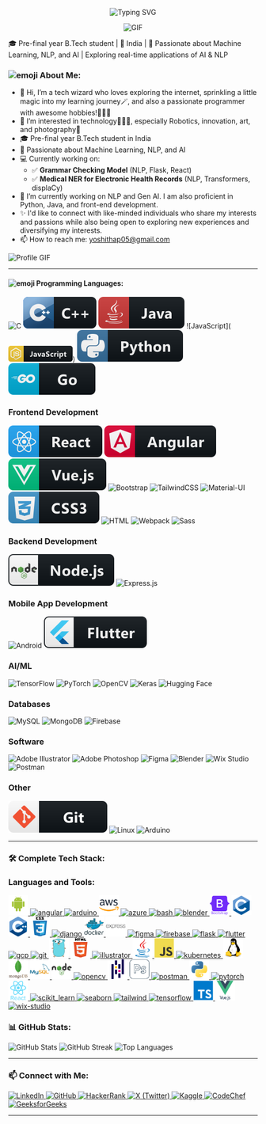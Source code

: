 <p align="center">
  <img src="https://readme-typing-svg.herokuapp.com?font=Fira+Code&duration=3000&pause=500&color=F75C7E&width=750&lines=Hello+there%2C+fellow+%3Cdevelopers%2F%3E!+I'm+Yoshitha+++++%F0%9F%91%8B" alt="Typing SVG" /> </p>


<p align="center">
  <img src="https://user-images.githubusercontent.com/103105418/170674219-70ba74ec-d205-483a-b8a7-bfb7530c29f0.gif" width="400" alt="GIF">
</p>

🎓 Pre-final year B.Tech student | 📍 India |
🔬 Passionate about Machine Learning, NLP, and AI | Exploring real-time applications of AI & NLP

###  <img src="https://camo.githubusercontent.com/99110c0b2dfc766d40af49a0a15b81297c9f7995915a64966d00c585714ab9ee/68747470733a2f2f6d656469612e67697068792e636f6d2f6d656469612f6d47634e6a736657416a593541455a4e77362f67697068792e676966" alt="emoji" width="40" height="40"/> About Me:
- 👋 Hi, I’m a tech wizard who loves exploring the internet, sprinkling a little magic into my learning journey🪄, and also a passionate programmer with awesome hobbies!💁🏻‍♀️
- 👀 I’m interested in technology👩🏻‍💻, especially Robotics, innovation, art, and photography📸
- 🎓 Pre-final year B.Tech student in India 
- 🔬 Passionate about Machine Learning, NLP, and AI
- 💻 Currently working on:
  - ✅ **Grammar Checking Model** (NLP, Flask, React)
  - ✅ **Medical NER for Electronic Health Records** (NLP, Transformers, displaCy)
- 🌱 I’m currently working on NLP and Gen AI. I am also proficient in Python, Java, and front-end development.
- ✨ I'd like to connect with like-minded individuals who share my interests and passions while also being open to exploring new experiences and diversifying my interests.
- 📫 How to reach me: yoshithap05@gmail.com

![Profile GIF](https://github.com/yoshitha05/yoshitha05/blob/main/profile.gif)

---

#### <img src="https://github.com/user-attachments/assets/9a1c0be6-280c-4904-a2bf-7847b26253d5" alt="emoji" width="25" height="25"/> Programming Languages:
![C](https://raw.githubusercontent.com/MikeCodesDotNET/ColoredBadges/master/svg/dev/languages/c.svg)
![C++](https://raw.githubusercontent.com/MikeCodesDotNET/ColoredBadges/master/svg/dev/languages/cpp.svg)
![Java](https://raw.githubusercontent.com/MikeCodesDotNET/ColoredBadges/master/svg/dev/languages/java.svg)
![JavaScript](<svg width="130" height="32" viewBox="0 0 130 32" fill="none" xmlns="http://www.w3.org/2000/svg">
<path d="M125 0H31V32H125C127.761 32 130 29.7614 130 27V5C130 2.23858 127.761 0 125 0Z" fill="#0F1418"/>
<path d="M31 0H5C2.23858 0 0 2.23858 0 5V27C0 29.7614 2.23858 32 5 32H31V0Z" fill="#F1C731"/>
<path d="M15.3346 28.0498C15.0155 28.0498 14.6917 27.9641 14.4107 27.8022L11.4723 26.0639C11.0342 25.8162 11.2485 25.7305 11.3913 25.6829C11.9771 25.4781 12.0962 25.4353 12.72 25.0781C12.7867 25.04 12.8724 25.0543 12.9391 25.0971L15.1965 26.4354C15.2774 26.483 15.3917 26.483 15.4679 26.4354L24.264 21.3587C24.345 21.311 24.3974 21.2158 24.3974 21.1205V10.9672C24.3974 10.8671 24.345 10.7767 24.2593 10.7243L15.4679 5.65234C15.387 5.60472 15.2774 5.60472 15.1965 5.65234L6.40989 10.729C6.32417 10.7767 6.27178 10.8719 6.27178 10.9719V21.1205C6.27178 21.2158 6.32417 21.311 6.40989 21.3539L8.81965 22.7445C10.1293 23.397 10.9294 22.6302 10.9294 21.854V11.8339C10.9294 11.691 11.0437 11.5815 11.1866 11.5815H12.3009C12.4391 11.5815 12.5581 11.691 12.5581 11.8339V21.8587C12.5581 23.6017 11.6056 24.6018 9.9531 24.6018C9.44352 24.6018 9.04348 24.6018 7.92909 24.0494L5.6241 22.7207C5.05261 22.3921 4.7002 21.7778 4.7002 21.1158V10.9672C4.7002 10.3099 5.05261 9.69084 5.6241 9.36224L14.4107 4.28554C14.9679 3.97123 15.706 3.97123 16.2585 4.28554L25.0546 9.367C25.6261 9.6956 25.9785 10.3099 25.9785 10.9719V21.1205C25.9785 21.7778 25.6261 22.3921 25.0546 22.7255L16.2585 27.8022C15.9775 27.9641 15.6584 28.0498 15.3346 28.0498ZM22.4353 18.0441C22.4353 16.1439 21.1494 15.639 18.4492 15.2819C15.7156 14.9199 15.4394 14.7342 15.4394 14.096C15.4394 13.5674 15.6727 12.8626 17.6967 12.8626C19.5017 12.8626 20.1684 13.2531 20.4446 14.4723C20.4684 14.5866 20.5732 14.6723 20.6923 14.6723H21.8352C21.9067 14.6723 21.9733 14.6437 22.021 14.5913C22.0686 14.5389 22.0924 14.4675 22.0876 14.3961C21.9114 12.2959 20.516 11.3196 17.6967 11.3196C15.1869 11.3196 13.6916 12.3768 13.6916 14.1532C13.6916 16.0772 15.1822 16.6106 17.5872 16.8487C20.4684 17.1297 20.6923 17.5535 20.6923 18.1202C20.6923 19.1013 19.9017 19.5204 18.0491 19.5204C15.7203 19.5204 15.2108 18.9346 15.0393 17.7774C15.0203 17.6535 14.9155 17.5631 14.7869 17.5631H13.6487C13.5058 17.5631 13.3963 17.6773 13.3963 17.8155C13.3963 19.2966 14.2011 21.0634 18.0539 21.0634C20.8351 21.0586 22.4353 19.9585 22.4353 18.0441Z" fill="white"/>
<path d="M49.192 17.8325C49.192 19.2388 48.8648 20.3154 48.2105 21.0625C47.5611 21.8096 46.6187 22.1831 45.3834 22.1831C44.8316 22.1831 44.3213 22.0879 43.8526 21.8975V19.6782C44.2579 19.9858 44.712 20.1396 45.2149 20.1396C46.294 20.1396 46.8336 19.3389 46.8336 17.7373V11.4971H49.192V17.8325ZM57.8021 22H55.6122V20.9233H55.5829C55.08 21.7632 54.3353 22.1831 53.349 22.1831C52.6215 22.1831 52.0477 21.978 51.6278 21.5679C51.2128 21.1528 51.0053 20.6011 51.0053 19.9126C51.0053 18.4575 51.8671 17.6177 53.5907 17.3931L55.6268 17.1221C55.6268 16.3018 55.1825 15.8916 54.2938 15.8916C53.4003 15.8916 52.5507 16.1577 51.745 16.6899V14.9468C52.0673 14.7808 52.5067 14.6343 53.0634 14.5073C53.6249 14.3804 54.1351 14.3169 54.5941 14.3169C56.7328 14.3169 57.8021 15.3838 57.8021 17.5176V22ZM55.6268 18.9531V18.4478L54.2645 18.6235C53.5126 18.7212 53.1366 19.0605 53.1366 19.6416C53.1366 19.9053 53.2269 20.1226 53.4076 20.2935C53.5931 20.4595 53.8422 20.5425 54.1547 20.5425C54.5892 20.5425 54.9432 20.3936 55.2167 20.0957C55.4901 19.793 55.6268 19.4121 55.6268 18.9531ZM66.9543 14.5L64.1638 22H61.5271L58.8684 14.5H61.3439L62.6477 19.1216C62.7941 19.644 62.8796 20.0884 62.904 20.4546H62.9333C62.9675 20.1079 63.0578 19.6782 63.2043 19.1655L64.5373 14.5H66.9543ZM74.1289 22H71.939V20.9233H71.9097C71.4068 21.7632 70.6621 22.1831 69.6758 22.1831C68.9483 22.1831 68.3745 21.978 67.9546 21.5679C67.5396 21.1528 67.3321 20.6011 67.3321 19.9126C67.3321 18.4575 68.1939 17.6177 69.9175 17.3931L71.9536 17.1221C71.9536 16.3018 71.5093 15.8916 70.6206 15.8916C69.7271 15.8916 68.8775 16.1577 68.0718 16.6899V14.9468C68.3941 14.7808 68.8335 14.6343 69.3902 14.5073C69.9517 14.3804 70.4619 14.3169 70.9209 14.3169C73.0596 14.3169 74.1289 15.3838 74.1289 17.5176V22ZM71.9536 18.9531V18.4478L70.5913 18.6235C69.8394 18.7212 69.4634 19.0605 69.4634 19.6416C69.4634 19.9053 69.5537 20.1226 69.7344 20.2935C69.9199 20.4595 70.169 20.5425 70.4815 20.5425C70.916 20.5425 71.27 20.3936 71.5435 20.0957C71.8169 19.793 71.9536 19.4121 71.9536 18.9531ZM76.1473 21.5972V19.2534C76.5721 19.6099 77.0335 19.8784 77.5316 20.0591C78.0296 20.2349 78.5326 20.3228 79.0404 20.3228C79.3382 20.3228 79.597 20.2959 79.8167 20.2422C80.0413 20.1885 80.2269 20.1152 80.3734 20.0225C80.5247 19.9248 80.6371 19.8125 80.7103 19.6855C80.7835 19.5537 80.8202 19.4121 80.8202 19.2607C80.8202 19.0557 80.7616 18.8726 80.6444 18.7114C80.5272 18.5503 80.3661 18.4014 80.161 18.2646C79.9608 18.1279 79.7215 17.9961 79.4432 17.8691C79.1649 17.7422 78.8646 17.6128 78.5423 17.481C77.722 17.1392 77.1092 16.7217 76.7039 16.2285C76.3036 15.7354 76.1034 15.1396 76.1034 14.4414C76.1034 13.8945 76.2132 13.4258 76.4329 13.0352C76.6527 12.6396 76.9505 12.3149 77.3265 12.061C77.7074 11.8071 78.1468 11.6216 78.6449 11.5044C79.1429 11.3823 79.6703 11.3213 80.2269 11.3213C80.7738 11.3213 81.2572 11.3555 81.6771 11.4238C82.1019 11.4873 82.4925 11.5874 82.849 11.7241V13.9141C82.6732 13.792 82.4803 13.6846 82.2704 13.5918C82.0653 13.499 81.8529 13.4233 81.6331 13.3647C81.4134 13.3013 81.1937 13.2549 80.974 13.2256C80.7591 13.1963 80.554 13.1816 80.3587 13.1816C80.0902 13.1816 79.846 13.2085 79.6263 13.2622C79.4066 13.311 79.221 13.3818 79.0697 13.4746C78.9183 13.5674 78.8011 13.6797 78.7181 13.8115C78.6351 13.9385 78.5936 14.0825 78.5936 14.2437C78.5936 14.4194 78.64 14.5781 78.7328 14.7197C78.8255 14.8564 78.9574 14.9883 79.1283 15.1152C79.2992 15.2373 79.5067 15.3594 79.7508 15.4814C79.995 15.5986 80.2708 15.7207 80.5785 15.8477C80.9984 16.0234 81.3744 16.2114 81.7064 16.4116C82.0433 16.6069 82.3314 16.8291 82.5706 17.0781C82.8099 17.3271 82.993 17.6128 83.12 17.9351C83.2469 18.2524 83.3104 18.6235 83.3104 19.0483C83.3104 19.6343 83.1981 20.1274 82.9735 20.5278C82.7537 20.9233 82.4535 21.2456 82.0726 21.4946C81.6917 21.7388 81.2474 21.9146 80.7396 22.022C80.2367 22.1294 79.7044 22.1831 79.1429 22.1831C78.5667 22.1831 78.0174 22.1343 77.495 22.0366C76.9774 21.939 76.5282 21.7925 76.1473 21.5972ZM90.9391 21.729C90.4167 22.0317 89.6623 22.1831 88.6759 22.1831C87.5236 22.1831 86.591 21.834 85.8781 21.1357C85.1652 20.4375 84.8088 19.5366 84.8088 18.4331C84.8088 17.1587 85.1896 16.1553 85.9513 15.4229C86.7179 14.6855 87.7409 14.3169 89.0202 14.3169C89.904 14.3169 90.5436 14.4341 90.9391 14.6685V16.6313C90.4557 16.27 89.9162 16.0894 89.3205 16.0894C88.6564 16.0894 88.1291 16.2847 87.7384 16.6753C87.3527 17.061 87.1598 17.5957 87.1598 18.2793C87.1598 18.9434 87.3454 19.4658 87.7165 19.8467C88.0876 20.2227 88.5978 20.4106 89.2472 20.4106C89.8234 20.4106 90.3874 20.23 90.9391 19.8687V21.729ZM97.5351 16.5874C97.2568 16.436 96.9321 16.3604 96.561 16.3604C96.0581 16.3604 95.665 16.5459 95.3818 16.917C95.0986 17.2832 94.957 17.7837 94.957 18.4185V22H92.6426V14.5H94.957V15.8916H94.9863C95.3525 14.876 96.0117 14.3682 96.9638 14.3682C97.208 14.3682 97.3984 14.3975 97.5351 14.4561V16.5874ZM100.03 13.3135C99.639 13.3135 99.3191 13.1987 99.0701 12.9692C98.8211 12.7349 98.6966 12.4492 98.6966 12.1123C98.6966 11.7656 98.8211 11.4824 99.0701 11.2627C99.3191 11.043 99.639 10.9331 100.03 10.9331C100.425 10.9331 100.745 11.043 100.989 11.2627C101.238 11.4824 101.363 11.7656 101.363 12.1123C101.363 12.4639 101.238 12.752 100.989 12.9766C100.745 13.2012 100.425 13.3135 100.03 13.3135ZM101.172 22H98.8577V14.5H101.172V22ZM105.644 21.1284H105.615V25.4497H103.3V14.5H105.615V15.6279H105.644C106.215 14.7539 107.019 14.3169 108.054 14.3169C109.026 14.3169 109.775 14.6514 110.302 15.3203C110.835 15.9844 111.101 16.8901 111.101 18.0376C111.101 19.2876 110.791 20.291 110.171 21.0479C109.555 21.8047 108.735 22.1831 107.71 22.1831C106.806 22.1831 106.118 21.8315 105.644 21.1284ZM105.578 18.0522V18.6528C105.578 19.1704 105.715 19.5928 105.988 19.9199C106.262 20.2471 106.621 20.4106 107.065 20.4106C107.592 20.4106 108 20.208 108.288 19.8027C108.581 19.3926 108.728 18.814 108.728 18.0669C108.728 16.7485 108.215 16.0894 107.19 16.0894C106.716 16.0894 106.328 16.27 106.025 16.6313C105.727 16.9878 105.578 17.4614 105.578 18.0522ZM117.316 21.9121C116.974 22.0928 116.459 22.1831 115.77 22.1831C114.14 22.1831 113.324 21.3359 113.324 19.6416V16.2065H112.108V14.5H113.324V12.8813L115.631 12.2222V14.5H117.316V16.2065H115.631V19.2388C115.631 20.02 115.941 20.4106 116.561 20.4106C116.806 20.4106 117.057 20.3398 117.316 20.1982V21.9121Z" fill="white"/>
<path d="M125 0H5C2.23858 0 0 2.23858 0 5V27C0 29.7614 2.23858 32 5 32H125C127.761 32 130 29.7614 130 27V5C130 2.23858 127.761 0 125 0Z" fill="url(#paint0_linear_2_874)"/>
<defs>
<linearGradient id="paint0_linear_2_874" x1="0" y1="0" x2="0" y2="32" gradientUnits="userSpaceOnUse">
<stop stop-color="#BBBBBB" stop-opacity="0.1"/>
<stop offset="1" stop-opacity="0.1"/>
</linearGradient>
</defs>
</svg>)
![Python](https://raw.githubusercontent.com/MikeCodesDotNET/ColoredBadges/master/svg/dev/languages/python.svg)
![Go](https://raw.githubusercontent.com/MikeCodesDotNET/ColoredBadges/master/svg/dev/languages/go.svg)

### Frontend Development
![React](https://raw.githubusercontent.com/MikeCodesDotNET/ColoredBadges/master/svg/dev/frameworks/react.svg)
![Angular](https://raw.githubusercontent.com/MikeCodesDotNET/ColoredBadges/master/svg/dev/frameworks/angular.svg)
![Vue.js](https://raw.githubusercontent.com/MikeCodesDotNET/ColoredBadges/master/svg/dev/frameworks/vue.svg)
![Bootstrap](https://raw.githubusercontent.com/MikeCodesDotNET/ColoredBadges/master/svg/dev/tools/bootstrap.svg)
![TailwindCSS](https://raw.githubusercontent.com/MikeCodesDotNET/ColoredBadges/master/svg/dev/tools/tailwindcss.svg)
![Material-UI](https://raw.githubusercontent.com/MikeCodesDotNET/ColoredBadges/master/svg/dev/tools/materialui.svg)
![CSS](https://raw.githubusercontent.com/MikeCodesDotNET/ColoredBadges/master/svg/dev/languages/css3.svg)
![HTML](https://raw.githubusercontent.com/MikeCodesDotNET/ColoredBadges/master/svg/dev/languages/html5.svg)
![Webpack](https://raw.githubusercontent.com/MikeCodesDotNET/ColoredBadges/master/svg/dev/tools/webpack.svg)
![Sass](https://raw.githubusercontent.com/MikeCodesDotNET/ColoredBadges/master/svg/dev/tools/sass.svg)

### Backend Development
![Node.js](https://raw.githubusercontent.com/MikeCodesDotNET/ColoredBadges/master/svg/dev/frameworks/nodejs.svg)
![Express.js](https://raw.githubusercontent.com/MikeCodesDotNET/ColoredBadges/master/svg/dev/frameworks/express.svg)

### Mobile App Development
![Android](https://raw.githubusercontent.com/MikeCodesDotNET/ColoredBadges/master/svg/dev/platforms/android.svg)
![Flutter](https://raw.githubusercontent.com/MikeCodesDotNET/ColoredBadges/master/svg/dev/frameworks/flutter.svg)

### AI/ML
![TensorFlow](https://raw.githubusercontent.com/MikeCodesDotNET/ColoredBadges/master/svg/dev/frameworks/tensorflow.svg)
![PyTorch](https://raw.githubusercontent.com/MikeCodesDotNET/ColoredBadges/master/svg/dev/frameworks/pytorch.svg)
![OpenCV](https://raw.githubusercontent.com/MikeCodesDotNET/ColoredBadges/master/svg/dev/tools/opencv.svg)
![Keras](https://raw.githubusercontent.com/MikeCodesDotNET/ColoredBadges/master/svg/dev/frameworks/keras.svg)
![Hugging Face](https://raw.githubusercontent.com/MikeCodesDotNET/ColoredBadges/master/svg/dev/tools/huggingface.svg)

### Databases
![MySQL](https://raw.githubusercontent.com/MikeCodesDotNET/ColoredBadges/master/svg/dev/databases/mysql.svg)
![MongoDB](https://raw.githubusercontent.com/MikeCodesDotNET/ColoredBadges/master/svg/dev/databases/mongodb.svg)
![Firebase](https://raw.githubusercontent.com/MikeCodesDotNET/ColoredBadges/master/svg/dev/databases/firebase.svg)

### Software
![Adobe Illustrator](https://raw.githubusercontent.com/MikeCodesDotNET/ColoredBadges/master/svg/dev/tools/adobeillustrator.svg)
![Adobe Photoshop](https://raw.githubusercontent.com/MikeCodesDotNET/ColoredBadges/master/svg/dev/tools/adobephotoshop.svg)
![Figma](https://raw.githubusercontent.com/MikeCodesDotNET/ColoredBadges/master/svg/dev/tools/figma.svg)
![Blender](https://raw.githubusercontent.com/MikeCodesDotNET/ColoredBadges/master/svg/dev/tools/blender.svg)
![Wix Studio](https://raw.githubusercontent.com/MikeCodesDotNET/ColoredBadges/master/svg/dev/tools/wix.svg)
![Postman](https://raw.githubusercontent.com/MikeCodesDotNET/ColoredBadges/master/svg/dev/tools/postman.svg)

### Other
![Git](https://raw.githubusercontent.com/MikeCodesDotNET/ColoredBadges/master/svg/dev/tools/git.svg)
![Linux](https://raw.githubusercontent.com/MikeCodesDotNET/ColoredBadges/master/svg/dev/tools/linux.svg)
![Arduino](https://raw.githubusercontent.com/MikeCodesDotNET/ColoredBadges/master/svg/dev/tools/arduino.svg)



---

### 🛠️ Complete Tech Stack:
<h3 align="left">Languages and Tools:</h3>
<p align="left"> <a href="https://developer.android.com" target="_blank" rel="noreferrer"> <img src="https://raw.githubusercontent.com/devicons/devicon/master/icons/android/android-original-wordmark.svg" alt="android" width="40" height="40"/> </a> <a href="https://angular.io" target="_blank" rel="noreferrer"> <img src="https://angular.io/assets/images/logos/angular/angular.svg" alt="angular" width="40" height="40"/> </a> <a href="https://www.arduino.cc/" target="_blank" rel="noreferrer"> <img src="https://cdn.worldvectorlogo.com/logos/arduino-1.svg" alt="arduino" width="40" height="40"/> </a> <a href="https://aws.amazon.com" target="_blank" rel="noreferrer"> <img src="https://raw.githubusercontent.com/devicons/devicon/master/icons/amazonwebservices/amazonwebservices-original-wordmark.svg" alt="aws" width="40" height="40"/> </a> <a href="https://azure.microsoft.com/en-in/" target="_blank" rel="noreferrer"> <img src="https://www.vectorlogo.zone/logos/microsoft_azure/microsoft_azure-icon.svg" alt="azure" width="40" height="40"/> </a> <a href="https://www.gnu.org/software/bash/" target="_blank" rel="noreferrer"> <img src="https://www.vectorlogo.zone/logos/gnu_bash/gnu_bash-icon.svg" alt="bash" width="40" height="40"/> </a> <a href="https://www.blender.org/" target="_blank" rel="noreferrer"> <img src="https://download.blender.org/branding/community/blender_community_badge_white.svg" alt="blender" width="40" height="40"/> </a> <a href="https://getbootstrap.com" target="_blank" rel="noreferrer"> <img src="https://raw.githubusercontent.com/devicons/devicon/master/icons/bootstrap/bootstrap-plain-wordmark.svg" alt="bootstrap" width="40" height="40"/> </a> <a href="https://www.cprogramming.com/" target="_blank" rel="noreferrer"> <img src="https://raw.githubusercontent.com/devicons/devicon/master/icons/c/c-original.svg" alt="c" width="40" height="40"/> </a> <a href="https://www.w3schools.com/cpp/" target="_blank" rel="noreferrer"> <img src="https://raw.githubusercontent.com/devicons/devicon/master/icons/cplusplus/cplusplus-original.svg" alt="cplusplus" width="40" height="40"/> </a> <a href="https://www.w3schools.com/css/" target="_blank" rel="noreferrer"> <img src="https://raw.githubusercontent.com/devicons/devicon/master/icons/css3/css3-original-wordmark.svg" alt="css3" width="40" height="40"/> </a> <a href="https://www.djangoproject.com/" target="_blank" rel="noreferrer"> <img src="https://cdn.worldvectorlogo.com/logos/django.svg" alt="django" width="40" height="40"/> </a> <a href="https://www.docker.com/" target="_blank" rel="noreferrer"> <img src="https://raw.githubusercontent.com/devicons/devicon/master/icons/docker/docker-original-wordmark.svg" alt="docker" width="40" height="40"/> </a> <a href="https://expressjs.com" target="_blank" rel="noreferrer"> <img src="https://raw.githubusercontent.com/devicons/devicon/master/icons/express/express-original-wordmark.svg" alt="express" width="40" height="40"/> </a> <a href="https://www.figma.com/" target="_blank" rel="noreferrer"> <img src="https://www.vectorlogo.zone/logos/figma/figma-icon.svg" alt="figma" width="40" height="40"/> </a> <a href="https://firebase.google.com/" target="_blank" rel="noreferrer"> <img src="https://www.vectorlogo.zone/logos/firebase/firebase-icon.svg" alt="firebase" width="40" height="40"/> </a> <a href="https://flask.palletsprojects.com/" target="_blank" rel="noreferrer"> <img src="https://cdn.worldvectorlogo.com/logos/flask.svg" alt="flask" width="40" height="40"/> </a> <a href="https://flutter.dev" target="_blank" rel="noreferrer"> <img src="https://www.vectorlogo.zone/logos/flutterio/flutterio-icon.svg" alt="flutter" width="40" height="40"/> </a> <a href="https://cloud.google.com" target="_blank" rel="noreferrer"> <img src="https://www.vectorlogo.zone/logos/google_cloud/google_cloud-icon.svg" alt="gcp" width="40" height="40"/> </a> <a href="https://git-scm.com/" target="_blank" rel="noreferrer"> <img src="https://www.vectorlogo.zone/logos/git-scm/git-scm-icon.svg" alt="git" width="40" height="40"/> </a> <a href="https://golang.org" target="_blank" rel="noreferrer"> <img src="https://raw.githubusercontent.com/devicons/devicon/master/icons/go/go-original.svg" alt="go" width="40" height="40"/> </a> <a href="https://www.w3.org/html/" target="_blank" rel="noreferrer"> <img src="https://raw.githubusercontent.com/devicons/devicon/master/icons/html5/html5-original-wordmark.svg" alt="html5" width="40" height="40"/> </a> <a href="https://www.adobe.com/in/products/illustrator.html" target="_blank" rel="noreferrer"> <img src="https://www.vectorlogo.zone/logos/adobe_illustrator/adobe_illustrator-icon.svg" alt="illustrator" width="40" height="40"/> </a> <a href="https://www.java.com" target="_blank" rel="noreferrer"> <img src="https://raw.githubusercontent.com/devicons/devicon/master/icons/java/java-original.svg" alt="java" width="40" height="40"/> </a> <a href="https://developer.mozilla.org/en-US/docs/Web/JavaScript" target="_blank" rel="noreferrer"> <img src="https://raw.githubusercontent.com/devicons/devicon/master/icons/javascript/javascript-original.svg" alt="javascript" width="40" height="40"/> </a> <a href="https://kubernetes.io" target="_blank" rel="noreferrer"> <img src="https://www.vectorlogo.zone/logos/kubernetes/kubernetes-icon.svg" alt="kubernetes" width="40" height="40"/> </a> <a href="https://www.linux.org/" target="_blank" rel="noreferrer"> <img src="https://raw.githubusercontent.com/devicons/devicon/master/icons/linux/linux-original.svg" alt="linux" width="40" height="40"/> </a> <a href="https://www.mongodb.com/" target="_blank" rel="noreferrer"> <img src="https://raw.githubusercontent.com/devicons/devicon/master/icons/mongodb/mongodb-original-wordmark.svg" alt="mongodb" width="40" height="40"/> </a> <a href="https://www.mysql.com/" target="_blank" rel="noreferrer"> <img src="https://raw.githubusercontent.com/devicons/devicon/master/icons/mysql/mysql-original-wordmark.svg" alt="mysql" width="40" height="40"/> </a> <a href="https://nodejs.org" target="_blank" rel="noreferrer"> <img src="https://raw.githubusercontent.com/devicons/devicon/master/icons/nodejs/nodejs-original-wordmark.svg" alt="nodejs" width="40" height="40"/> </a> <a href="https://opencv.org/" target="_blank" rel="noreferrer"> <img src="https://www.vectorlogo.zone/logos/opencv/opencv-icon.svg" alt="opencv" width="40" height="40"/> </a> <a href="https://pandas.pydata.org/" target="_blank" rel="noreferrer"> <img src="https://raw.githubusercontent.com/devicons/devicon/2ae2a900d2f041da66e950e4d48052658d850630/icons/pandas/pandas-original.svg" alt="pandas" width="40" height="40"/> </a> <a href="https://www.photoshop.com/en" target="_blank" rel="noreferrer"> <img src="https://raw.githubusercontent.com/devicons/devicon/master/icons/photoshop/photoshop-line.svg" alt="photoshop" width="40" height="40"/> </a> <a href="https://postman.com" target="_blank" rel="noreferrer"> <img src="https://www.vectorlogo.zone/logos/getpostman/getpostman-icon.svg" alt="postman" width="40" height="40"/> </a> <a href="https://www.python.org" target="_blank" rel="noreferrer"> <img src="https://raw.githubusercontent.com/devicons/devicon/master/icons/python/python-original.svg" alt="python" width="40" height="40"/> </a> <a href="https://pytorch.org/" target="_blank" rel="noreferrer"> <img src="https://www.vectorlogo.zone/logos/pytorch/pytorch-icon.svg" alt="pytorch" width="40" height="40"/> </a> <a href="https://reactjs.org/" target="_blank" rel="noreferrer"> <img src="https://raw.githubusercontent.com/devicons/devicon/master/icons/react/react-original-wordmark.svg" alt="react" width="40" height="40"/> </a> <a href="https://scikit-learn.org/" target="_blank" rel="noreferrer"> <img src="https://upload.wikimedia.org/wikipedia/commons/0/05/Scikit_learn_logo_small.svg" alt="scikit_learn" width="40" height="40"/> </a> <a href="https://seaborn.pydata.org/" target="_blank" rel="noreferrer"> <img src="https://seaborn.pydata.org/_images/logo-mark-lightbg.svg" alt="seaborn" width="40" height="40"/> </a> <a href="https://tailwindcss.com/" target="_blank" rel="noreferrer"> <img src="https://www.vectorlogo.zone/logos/tailwindcss/tailwindcss-icon.svg" alt="tailwind" width="40" height="40"/> </a> <a href="https://www.tensorflow.org" target="_blank" rel="noreferrer"> <img src="https://www.vectorlogo.zone/logos/tensorflow/tensorflow-icon.svg" alt="tensorflow" width="40" height="40"/> </a> <a href="https://www.typescriptlang.org/" target="_blank" rel="noreferrer"> <img src="https://raw.githubusercontent.com/devicons/devicon/master/icons/typescript/typescript-original.svg" alt="typescript" width="40" height="40"/> </a> <a href="https://vuejs.org/" target="_blank" rel="noreferrer"> <img src="https://raw.githubusercontent.com/devicons/devicon/master/icons/vuejs/vuejs-original-wordmark.svg" alt="vuejs" width="40" height="40"/> </a> <a href="https://play.google.com/store/apps/details?id=com.wix.studio&hl=en_NZ" target="_blank" rel="noreferrer"> <img src="https://www.vectorlogo.zone/logos/wix/wix-icon.svg" alt="wix-studio" width="40" height="40"/>
</a>




### 📊 GitHub Stats:
<p>
  <img src="https://github-readme-stats.vercel.app/api?username=yoshitha05&show_icons=true&theme=radical" alt="GitHub Stats">
  <img src="https://github-readme-streak-stats.herokuapp.com/?user=yoshitha05&theme=radical" alt="GitHub Streak">
  <img src="https://github-readme-stats.vercel.app/api/top-langs/?username=yoshitha05&layout=compact&theme=radical" alt="Top Languages">
</p>

---

### 📫 Connect with Me:
<p>
  <a href="https://www.linkedin.com/in/yoshitha-podisetty-90a9aa269">
    <img src="https://img.shields.io/badge/LinkedIn-0A66C2?style=for-the-badge&logo=linkedin&logoColor=white" alt="LinkedIn">
  </a>
  <a href="https://github.com/yoshitha05">
    <img src="https://img.shields.io/badge/GitHub-181717?style=for-the-badge&logo=github&logoColor=white" alt="GitHub">
  </a>
  <a href="https://www.hackerrank.com/profile/yoshithap05">
    <img src="https://img.shields.io/badge/HackerRank-2EC866?style=for-the-badge&logo=hackerrank&logoColor=white" alt="HackerRank">
  </a>
  <a href="https://twitter.com/yoshitha_19">
    <img src="https://img.shields.io/badge/X-000000?style=for-the-badge&logo=twitter&logoColor=white" alt="X (Twitter)">
  </a>
  <a href="https://www.kaggle.com/yoshithapodisetty">
    <img src="https://img.shields.io/badge/Kaggle-20BEFF?style=for-the-badge&logo=kaggle&logoColor=white" alt="Kaggle">
  </a>
  <a href="https://www.codechef.com/users/worth_cattle">
    <img src="https://img.shields.io/badge/CodeChef-5B4638?style=for-the-badge&logo=codechef&logoColor=white" alt="CodeChef">
  </a>
  <a href="https://www.geeksforgeeks.org/user/yoshitofo7/?ref=header_profile">
    <img src="https://img.shields.io/badge/GeeksforGeeks-2F8D46?style=for-the-badge&logo=geeksforgeeks&logoColor=white" alt="GeeksforGeeks">
  </a>
</p>

---

